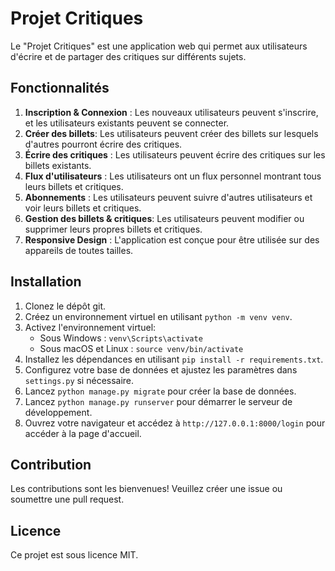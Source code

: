 # Projet Critiques

Le "Projet Critiques" est une application web qui permet aux utilisateurs d'écrire et de partager des critiques sur différents sujets.

## Fonctionnalités

1. **Inscription & Connexion** : Les nouveaux utilisateurs peuvent s'inscrire, et les utilisateurs existants peuvent se connecter.
2. **Créer des billets**: Les utilisateurs peuvent créer des billets sur lesquels d'autres pourront écrire des critiques.
3. **Écrire des critiques** : Les utilisateurs peuvent écrire des critiques sur les billets existants.
4. **Flux d'utilisateurs** : Les utilisateurs ont un flux personnel montrant tous leurs billets et critiques.
5. **Abonnements** : Les utilisateurs peuvent suivre d'autres utilisateurs et voir leurs billets et critiques.
6. **Gestion des billets & critiques**: Les utilisateurs peuvent modifier ou supprimer leurs propres billets et critiques.
7. **Responsive Design** : L'application est conçue pour être utilisée sur des appareils de toutes tailles.

## Installation

1. Clonez le dépôt git.
2. Créez un environnement virtuel en utilisant `python -m venv venv`.
3. Activez l'environnement virtuel:
   - Sous Windows : `venv\Scripts\activate`
   - Sous macOS et Linux : `source venv/bin/activate`
4. Installez les dépendances en utilisant `pip install -r requirements.txt`.
5. Configurez votre base de données et ajustez les paramètres dans `settings.py` si nécessaire.
6. Lancez `python manage.py migrate` pour créer la base de données.
7. Lancez `python manage.py runserver` pour démarrer le serveur de développement.
8. Ouvrez votre navigateur et accédez à `http://127.0.0.1:8000/login` pour accéder à la page d'accueil.

## Contribution

Les contributions sont les bienvenues! Veuillez créer une issue ou soumettre une pull request.

## Licence

Ce projet est sous licence MIT.
